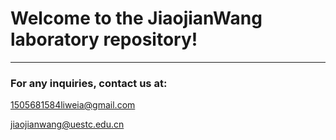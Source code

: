 # Welcome to the JiaojianWang laboratory repository! #

----------
###     For any inquiries, contact us at:
<1505681584liweia@gmail.com>

<jiaojianwang@uestc.edu.cn>
